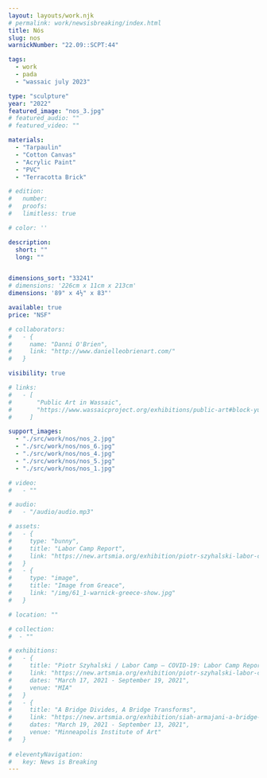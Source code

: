 ```yaml
---
layout: layouts/work.njk
# permalink: work/newsisbreaking/index.html
title: Nós
slug: nos
warnickNumber: "22.09::SCPT:44"

tags:
  - work
  - pada
  - "wassaic july 2023"

type: "sculpture"
year: "2022"
featured_image: "nos_3.jpg"
# featured_audio: ""
# featured_video: ""

materials: 
  - "Tarpaulin"
  - "Cotton Canvas"
  - "Acrylic Paint"
  - "PVC"
  - "Terracotta Brick"

# edition: 
#   number: 
#   proofs: 
#   limitless: true

# color: ''

description:
  short: ""
  long: ""


dimensions_sort: "33241"
# dimensions: '226cm x 11cm x 213cm'
dimensions: '89" x 4½" x 83"'

available: true
price: "NSF"

# collaborators:
#   - {
#     name: "Danni O'Brien",
#     link: "http://www.danielleobrienart.com/"
#   }

visibility: true

# links:
#   - [
#       "Public Art in Wassaic",
#       "https://www.wassaicproject.org/exhibitions/public-art#block-yui_3_17_2_1_1635259463800_75918",
#     ]

support_images: 
  - "./src/work/nos/nos_2.jpg"
  - "./src/work/nos/nos_6.jpg"
  - "./src/work/nos/nos_4.jpg"
  - "./src/work/nos/nos_5.jpg"
  - "./src/work/nos/nos_1.jpg"

# video:
#   - ""

# audio:
#   - "/audio/audio.mp3"

# assets: 
#   - {
#     type: "bunny",
#     title: "Labor Camp Report",
#     link: "https://new.artsmia.org/exhibition/piotr-szyhalski-labor-camp-covid-19-labor-camp-report"
#   }
#   - {
#     type: "image",
#     title: "Image from Greace",
#     link: "/img/61_1-warnick-greece-show.jpg"
#   }

# location: ""

# collection:
#  - ""

# exhibitions:
#   - {
#     title: "Piotr Szyhalski / Labor Camp – COVID-19: Labor Camp Report",
#     link: "https://new.artsmia.org/exhibition/piotr-szyhalski-labor-camp-covid-19-labor-camp-report",
#     dates: "March 17, 2021 - September 19, 2021",
#     venue: "MIA"
#   }
#   - {
#     title: "A Bridge Divides, A Bridge Transforms",
#     link: "https://new.artsmia.org/exhibition/siah-armajani-a-bridge-divides-a-bridge-transforms",
#     dates: "March 19, 2021 - September 13, 2021",
#     venue: "Minneapolis Institute of Art"
#   }
  
# eleventyNavigation:
#   key: News is Breaking
---
```

